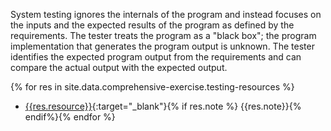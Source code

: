 System testing ignores the internals of the program and instead focuses on the inputs and the expected results of the program as defined by the requirements. The tester treats the program as a "black box"; the program implementation that generates the program output is unknown. The tester identifies the expected program output from the requirements and can compare the actual output with the expected output.


{% for res in site.data.comprehensive-exercise.testing-resources %}
* [{{res.resource}}]({{res.url}}){:target="_blank"}{% if res.note %} {{res.note}}{% endif%}{% endfor %}
